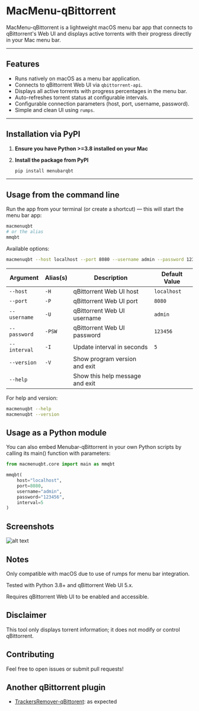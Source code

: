# MacMenu-qBittorrent

MacMenu-qBittorrent is a lightweight macOS menu bar app that connects to qBittorrent's Web UI and displays active torrents with their progress directly in your Mac menu bar.

---

## Features

- Runs natively on macOS as a menu bar application.
- Connects to qBittorrent Web UI via `qbittorrent-api`.
- Displays all active torrents with progress percentages in the menu bar.
- Auto-refreshes torrent status at configurable intervals.
- Configurable connection parameters (host, port, username, password).
- Simple and clean UI using `rumps`.

---

## Installation via PyPI

1. **Ensure you have Python >=3.8 installed on your Mac**

2. **Install the package from PyPI**

    ```bash
    pip install menubarqbt
    ```

---

## Usage from the command line

Run the app from your terminal (or create a shortcut) — this will start the menu bar app:

```bash
macmenuqbt
# or the alias
mmqbt
```

Available options:
```bash
macmenuqbt --host localhost --port 8080 --username admin --password 123456 --interval 5
```
| Argument     | Alias(s) | Description                     | Default Value |
|--------------|----------|---------------------------------|---------------|
| `--host`     | `-H`     | qBittorrent Web UI host         | `localhost`   |
| `--port`     | `-P`     | qBittorrent Web UI port         | `8080`        |
| `--username` | `-U`     | qBittorrent Web UI username     | `admin`       |
| `--password` | `-PSW`   | qBittorrent Web UI password     | `123456`      |
| `--interval` | `-I`     | Update interval in seconds      | `5`           |
| `--version`  | `-V`     | Show program version and exit   |               |
| `--help`     |          | Show this help message and exit |               |


For help and version:
```bash
macmenuqbt --help
macmenuqbt --version
```

## Usage as a Python module
You can also embed Menubar-qBittorrent in your own Python scripts by calling its main() function with parameters:

```python
from macmenuqbt.core import main as mmqbt

mmqbt(
    host="localhost",
    port=8080,
    username="admin",
    password="123456",
    interval=5
)
```

## Screenshots
![alt text](img/screenshot.png)

## Notes
Only compatible with macOS due to use of rumps for menu bar integration.

Tested with Python 3.8+ and qBittorrent Web UI 5.x.

Requires qBittorrent Web UI to be enabled and accessible.

## Disclaimer
This tool only displays torrent information; it does not modify or control qBittorrent.

## Contributing
Feel free to open issues or submit pull requests!

## Another qBittorrent plugin

- [TrackersRemover-qBittorent](https://github.com/Jumitti/TrackersRemover-qBittorrent): as expected